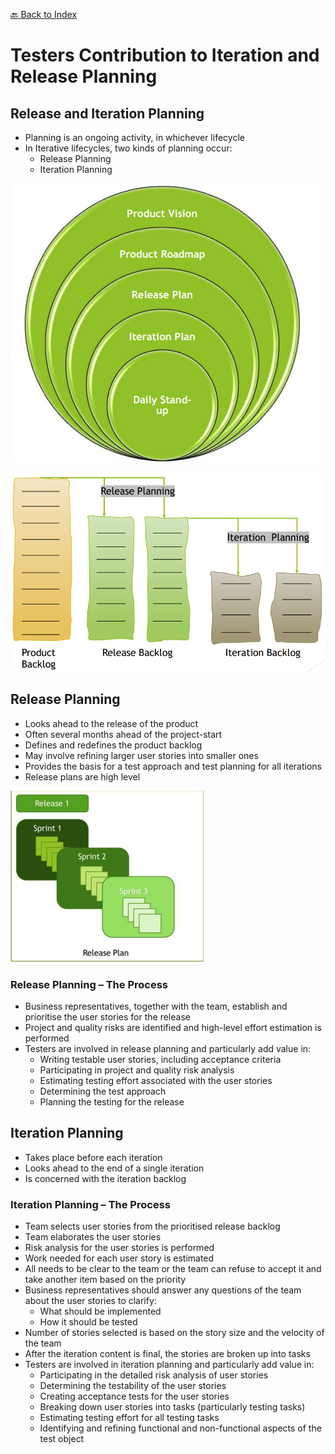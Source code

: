 [🔙 Back to Index](../index.md)

# Testers Contribution to Iteration and Release Planning

## Release and Iteration Planning

* Planning is an ongoing activity, in whichever lifecycle
* In Iterative lifecycles, two kinds of planning occur:
  * Release Planning
  * Iteration Planning

![image4.png](assets/image4.png)

![image5.png](assets/image5.png)

## Release Planning

* Looks ahead to the release of the product
* Often several months ahead of the project-start
* Defines and redefines the product backlog
* May involve refining larger user stories into smaller ones
* Provides the basis for a test approach and test planning for all iterations
* Release plans are high level

![image6.png](assets/image6.png)

### Release Planning – The Process

* Business representatives, together with the team, establish and prioritise the user stories for the release
* Project and quality risks are identified and high-level effort estimation is performed
* Testers are involved in release planning and particularly add value in:
  * Writing testable user stories, including acceptance criteria
  * Participating in project and quality risk analysis
  * Estimating testing effort associated with the user stories
  * Determining the test approach
  * Planning the testing for the release

## Iteration Planning
* Takes place before each iteration
* Looks ahead to the end of a single iteration
* Is concerned with the iteration backlog

### Iteration Planning – The Process
* Team selects user stories from the prioritised release backlog
* Team elaborates the user stories
* Risk analysis for the user stories is performed
* Work needed for each user story is estimated
* All needs to be clear to the team or the team can refuse to accept it and take another item based on the priority
* Business representatives should answer any questions of the team about the user stories to clarify:
  * What should be implemented
  * How it should be tested
* Number of stories selected is based on the story size and the velocity of the
  team
* After the iteration content is final, the stories are broken up into tasks
* Testers are involved in iteration planning and particularly add value in:
  * Participating in the detailed risk analysis of user stories
  * Determining the testability of the user stories
  * Creating acceptance tests for the user stories
  * Breaking down user stories into tasks (particularly testing tasks)
  * Estimating testing effort for all testing tasks
  * Identifying and refining functional and non-functional aspects of the test object